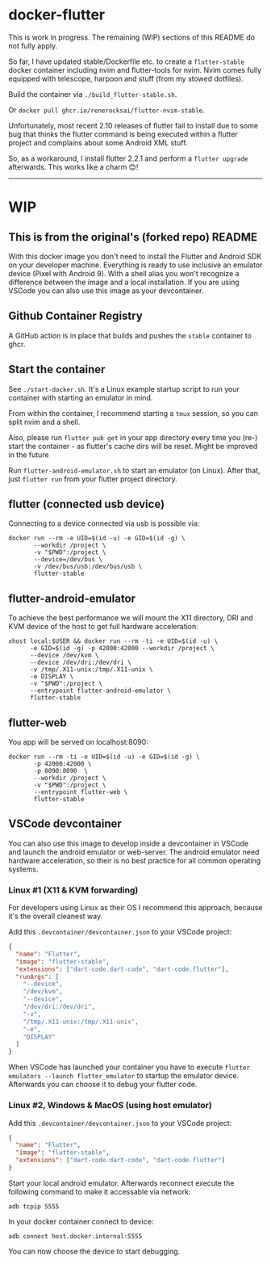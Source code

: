 # docker-flutter

This is work in progress. The remaining (WIP) sections of this README do not fully apply.

So far, I have updated stable/Dockerfile etc. to create a `flutter-stable` docker container including nvim and
flutter-tools for nvim. Nvim comes fully equipped with telescope, harpoon and stuff (from my stowed dotfiles).

Build the container via `./build_flutter-stable.sh`.

Or `docker pull ghcr.io/renerocksai/flutter-nvim-stable`.

Unfortunately, most recent 2.10 releases of flutter fail to install due to some bug that thinks the flutter command is
being executed within a flutter project and complains about some Android XML stuff.

So, as a workaround, I install flutter 2.2.1 and perform a `flutter upgrade` afterwards. This works like a charm 😊!

---

# WIP

## This is from the original's (forked repo) README

With this docker image you don't need to install the Flutter and Android SDK on your developer machine. Everything is
ready to use inclusive an emulator device (Pixel with Android 9). With a shell alias you won't recognize a difference
between the image and a local installation. If you are using VSCode you can also use this image as your devcontainer.

## Github Container Registry

A GitHub action is in place that builds and pushes the `stable` container to ghcr.

## Start the container

See `./start-docker.sh`. It's a Linux example startup script to run your container with starting an emulator in mind.

From within the container, I recommend starting a `tmux` session, so you can split nvim and a shell.

Also, please run `flutter pub get` in your app directory every time you (re-) start the container - as flutter's cache
dirs will be reset. Might be improved in the future

Run `flutter-android-emulator.sh` to start an emulator (on Linux).  After that, just `flutter run` from your flutter
project directory.

## flutter (connected usb device)

Connecting to a device connected via usb is possible via:

```shell
docker run --rm -e UID=$(id -u) -e GID=$(id -g) \
       --workdir /project \
       -v "$PWD":/project \
       --device=/dev/bus \
       -v /dev/bus/usb:/dev/bus/usb \
       flutter-stable
```

## flutter-android-emulator

To achieve the best performance we will mount the X11 directory, DRI and KVM device of the host to get full hardware acceleration:

```shell
xhost local:$USER && docker run --rm -ti -e UID=$(id -u) \
      -e GID=$(id -g) -p 42000:42000 --workdir /project \
      --device /dev/kvm \
      --device /dev/dri:/dev/dri \
      -v /tmp/.X11-unix:/tmp/.X11-unix \
      -e DISPLAY \
      -v "$PWD":/project \
      --entrypoint flutter-android-emulator \
      flutter-stable
```

## flutter-web

You app will be served on localhost:8090:

```shell
docker run --rm -ti -e UID=$(id -u) -e GID=$(id -g) \
       -p 42000:42000 \
       -p 8090:8090  \
       --workdir /project \
       -v "$PWD":/project \
       --entrypoint flutter-web \
       flutter-stable
```

## VSCode devcontainer

You can also use this image to develop inside a devcontainer in VSCode and launch the android emulator or web-server.
The android emulator need hardware acceleration, so their is no best practice for all common operating systems.

### Linux #1 (X11 & KVM forwarding)

For developers using Linux as their OS I recommend this approach, because it's the overall cleanest way.

Add this `.devcontainer/devcontainer.json` to your VSCode project:

```json
{
  "name": "Flutter",
  "image": "flutter-stable",
  "extensions": ["dart-code.dart-code", "dart-code.flutter"],
  "runArgs": [
    "--device",
    "/dev/kvm",
    "--device",
    "/dev/dri:/dev/dri",
    "-v",
    "/tmp/.X11-unix:/tmp/.X11-unix",
    "-e",
    "DISPLAY"
  ]
}
```

When VSCode has launched your container you have to execute `flutter emulators --launch flutter_emulator` to startup the
emulator device. Afterwards you can choose it to debug your flutter code.

### Linux #2, Windows & MacOS (using host emulator)

Add this `.devcontainer/devcontainer.json` to your VSCode project:

```json
{
  "name": "Flutter",
  "image": "flutter-stable",
  "extensions": ["dart-code.dart-code", "dart-code.flutter"]
}
```

Start your local android emulator. Afterwards reconnect execute the following command to make it accessable via network:

```shell
adb tcpip 5555
```

In your docker container connect to device:

```shell
adb connect host.docker.internal:5555
```

You can now choose the device to start debugging.
